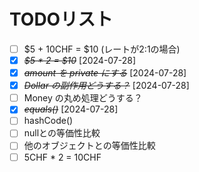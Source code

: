 # TODOリスト
- [ ] $5 + 10CHF = $10 (レートが2:1の場合)
- [X] ~~*$5 * 2 = $10*~~ [2024-07-28]
- [X] ~~*amount を private にする*~~ [2024-07-28]
- [X] ~~*Dollar の副作用どうする？*~~ [2024-07-28]
- [ ] Money の丸め処理どうする？
- [X] ~~*equals()*~~ [2024-07-28]
- [ ] hashCode()
- [ ] nullとの等価性比較
- [ ] 他のオブジェクトとの等価性比較
- [ ] 5CHF * 2 = 10CHF 
